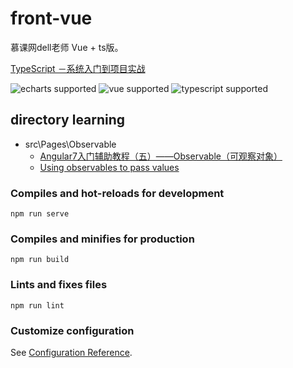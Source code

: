 
# front-vue
慕课网dell老师  Vue + ts版。 

[TypeScript －系统入门到项目实战](https://coding.imooc.com/class/412.html)

![echarts supported](https://img.shields.io/badge/echarts-%5E4.6.0-brightgreen) ![vue supported](https://img.shields.io/badge/vue-%5E2.6.11-brightgreen) ![typescript supported](https://img.shields.io/badge/typescript-~3.7.5-blue)

## directory learning
- src\Pages\Observable  
    - [Angular7入门辅助教程（五）——Observable（可观察对象）
    ](https://blog.csdn.net/qq_34414916/article/details/85194098)
    - [Using observables to pass values](https://angular.io/guide/observables)

### Compiles and hot-reloads for development
```
npm run serve
```

### Compiles and minifies for production
```
npm run build
```

### Lints and fixes files
```
npm run lint
```

### Customize configuration
See [Configuration Reference](https://cli.vuejs.org/config/).
